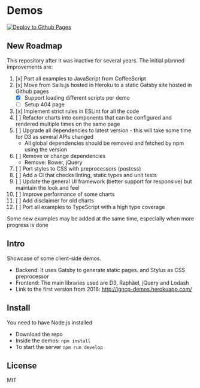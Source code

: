# Demos

[![Deploy to Github Pages](https://github.com/igncp/demos/actions/workflows/deploy-to-ghpages.yml/badge.svg)](https://github.com/igncp/demos/actions/workflows/deploy-to-ghpages.yml)

## New Roadmap

This repository after it was inactive for several years. The initial planned improvements are:

1. [x] Port all examples to JavaScript from CoffeeScript
1. [x] Move from Sails.js hosted in Heroku to a static Gatsby site hosted in Github pages
    - [x] Support loading different scripts per demo
    - [ ] Setup 404 page
1. [x] Implement strict rules in ESLint for all the code
1. [ ] Refactor charts into components that can be configured and rendered multiple times on the same page
1. [ ] Upgrade all dependencies to latest version - this will take some time for D3 as several APIs changed
    - All global dependencies should be removed and fetched by npm using the version
1. [ ] Remove or change dependencies
    - Remove: Bower, jQuery
1. [ ] Port styles to CSS with preprocessors (postcss)
1. [ ] Add a CI that checks linting, static types and unit tests
1. [ ] Update the general UI framework (better support for responsive) but maintain the look and feel
1. [ ] Improve performance of some charts
1. [ ] Add disclaimer for old charts
1. [ ] Port all examples to TypeScript with a high type coverage

Some new examples may be added at the same time, especially when more progress is done

## Intro

Showcase of some client-side demos.

- Backend: It uses Gatsby to generate static pages. and Stylus as CSS preprocessor
- Frontend: The main libraries used are D3, Raphäel, jQuery and Lodash
- Link to the first version from 2016: http://igncp-demos.herokuapp.com/

## Install

You need to have Node.js installed

- Download the repo
- Inside the demos: `npm install`
- To start the server `npm run develop`

## License

MIT
